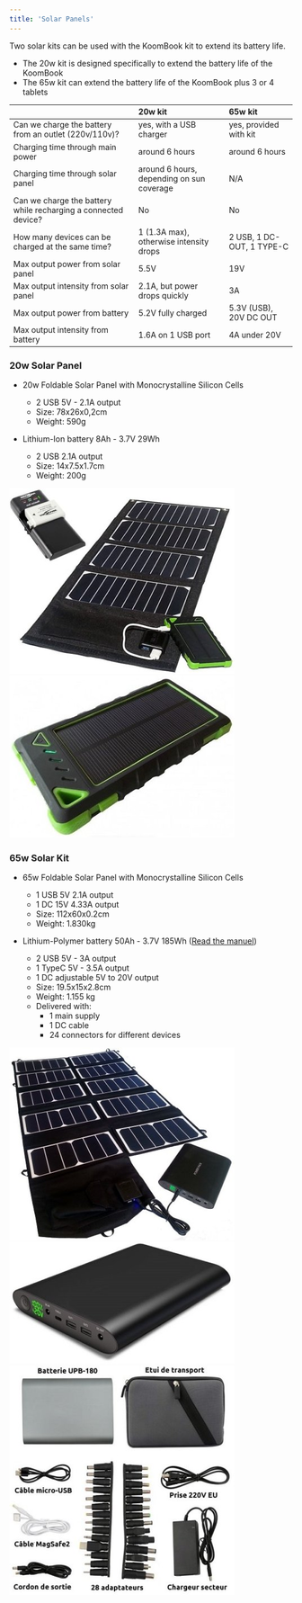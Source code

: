 ```yaml
---
title: 'Solar Panels'
---
```


Two solar kits can be used with the KoomBook kit to extend its battery life.

* The 20w kit is designed specifically to extend the battery life of the KoomBook
* The 65w kit can extend the battery life of the KoomBook plus 3 or 4 tablets

|  | 20w kit | 65w kit |
| :---- | :--- | :--- |
| Can we charge the battery from an outlet (220v/110v)? | yes, with a USB charger | yes, provided with kit |
| Charging time through main power | around 6 hours | around 6 hours |
| Charging time through solar panel | around 6 hours, depending on sun coverage | N/A |
| Can we charge the battery while recharging a connected device? | No | No |
| How many devices can be charged at the same time? | 1 (1.3A max), otherwise intensity drops | 2 USB, 1 DC-OUT, 1 TYPE-C |
| Max output power from solar panel | 5.5V | 19V |
| Max output intensity from solar panel | 2.1A, but power drops quickly | 3A |
| Max output power from battery | 5.2V fully charged | 5.3V  (USB), 20V DC OUT |
| Max output intensity from battery | 1.6A on 1 USB port | 4A under 20V |

### 20w Solar Panel

* 20w Foldable Solar Panel with Monocrystalline Silicon Cells
  * 2 USB 5V - 2.1A output
  * Size: 78x26x0,2cm
  * Weight: 590g


* Lithium-Ion battery 8Ah - 3.7V 29Wh
  * 2 USB 2.1A output
  * Size: 14x7.5x1.7cm
  * Weight: 200g

![](chargeur-solaire-appareil-photo-video.jpg)  ![](chargeur-solaire-appareil-photo-video2.jpg)

### 65w Solar Kit

* 65w Foldable Solar Panel with Monocrystalline Silicon Cells
  * 1 USB 5V 2.1A output
  * 1 DC 15V 4.33A output
  * Size: 112x60x0.2cm
  * Weight: 1.830kg

* Lithium-Polymer battery 50Ah - 3.7V 185Wh ([Read the manuel](UPB185-manuel.pdf))
  * 2 USB 5V - 3A output
  * 1 TypeC 5V - 3.5A output
  * 1 DC adjustable 5V to 20V output
  * Size: 19.5x15x2.8cm
  * Weight: 1.155 kg
  * Delivered with:
    * 1 main supply
    * 1 DC cable
    * 24 connectors for different devices

![](chargeur-solaire-ordinateur.jpg) ![](chargeur-solaire-ordinateur2.jpg) ![](chargeur-solaire-ordinateur3.jpg)

